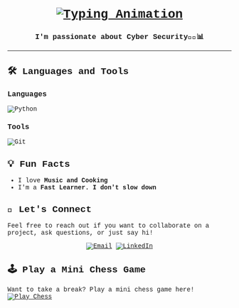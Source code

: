 <div style="font-family: 'Courier New', Courier, monospace;">

  <h1 align="center">
    <a href="#">
      <img src="https://readme-typing-svg.demolab.com?font=Fira+Code&size=40&pause=1000&color=F76B8AFF&center=true&vCenter=true&width=600&lines=Hello,+You👨👩;+I'm+Ojeabulu+Nuel;+A+CyberSecurity+Engineer;+Enjoy+your+visit!" alt="Typing Animation">
    </a>
  </h1>

  <h3 align="center">I'm passionate about Cyber Security🤖🧠📊</h3>

  ---

 
  ## 🛠️ Languages and Tools

  ### Languages
  ![Python](https://img.shields.io/badge/Python-3776AB?style=for-the-badge&logo=python&logoColor=white)
  

  ### Tools
  ![Git](https://img.shields.io/badge/Git-F05032?style=for-the-badge&logo=git&logoColor=white)
 



 

 
  ## 💡 Fun Facts
  - I love **Music and Cooking**
  - I'm a **Fast Learner. I don't slow down**

  ## 🤝 Let's Connect
  Feel free to reach out if you want to collaborate on a project, ask questions, or just say hi!

  <p align="center">
    <a href="mailto:ojeabulugloria3@gmail.com"><img src="https://img.shields.io/badge/Email-D14836?style=for-the-badge&logo=gmail&logoColor=white" alt="Email"></a>
    <a href="https://www.linkedin.com/in/Nuel-Ojeabulu"><img src="https://img.shields.io/badge/LinkedIn-0A66C2?style=for-the-badge&logo=linkedin&logoColor=white" alt="LinkedIn"></a>
  </p>

  ## 🕹️ Play a Mini Chess Game
  Want to take a break? Play a mini chess game here!
  [![Play Chess](https://img.shields.io/badge/Play%20Chess-000000?style=for-the-badge&logo=chess&logoColor=white)](https://lichess.org/)

</div>
